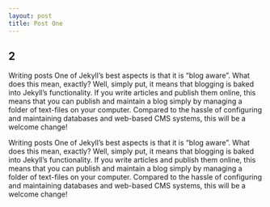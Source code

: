 ```yaml
---
layout: post
title: Post One
---
```


## 2
Writing posts
One of Jekyll’s best aspects is that it is “blog aware”. What does this mean, exactly? Well, simply put, it means that blogging is baked into Jekyll’s functionality. If you write articles and publish them online, this means that you can publish and maintain a blog simply by managing a folder of text-files on your computer. Compared to the hassle of configuring and maintaining databases and web-based CMS systems, this will be a welcome change!

Writing posts
One of Jekyll’s best aspects is that it is “blog aware”. What does this mean, exactly? Well, simply put, it means that blogging is baked into Jekyll’s functionality. If you write articles and publish them online, this means that you can publish and maintain a blog simply by managing a folder of text-files on your computer. Compared to the hassle of configuring and maintaining databases and web-based CMS systems, this will be a welcome change!


